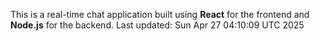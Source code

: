 This is a real-time chat application built using **React** for the frontend and **Node.js** for the backend.
Last updated: Sun Apr 27 04:10:09 UTC 2025
